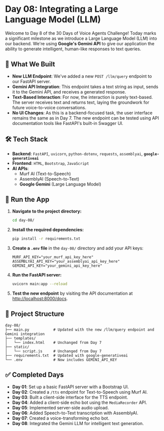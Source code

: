 # Day 08: Integrating a Large Language Model (LLM)

Welcome to Day 8 of the 30 Days of Voice Agents Challenge\! Today marks a significant milestone as we introduce a Large Language Model (LLM) into our backend. We're using **Google's Gemini API** to give our application the ability to generate intelligent, human-like responses to text queries.

## 🧠 What We Built

  - **New LLM Endpoint**: We've added a new `POST /llm/query` endpoint to our FastAPI server.
  - **Gemini API Integration**: This endpoint takes a text string as input, sends it to the Gemini API, and receives a generated response.
  - **Text-Based Interaction**: For now, the interaction is purely text-based. The server receives text and returns text, laying the groundwork for future voice-to-voice conversations.
  - **No UI Changes**: As this is a backend-focused task, the user interface remains the same as in Day 7. The new endpoint can be tested using API documentation tools like FastAPI's built-in Swagger UI.

## 🛠 Tech Stack

  - **Backend**: `FastAPI`, `uvicorn`, `python-dotenv`, `requests`, `assemblyai`, **`google-generativeai`**
  - **Frontend**: `HTML`, `Bootstrap`, `JavaScript`
  - **AI APIs**:
      - Murf AI (Text-to-Speech)
      - AssemblyAI (Speech-to-Text)
      - **Google Gemini** (Large Language Model)

## 🚀 Run the App

1.  **Navigate to the project directory:**
    ```bash
    cd day-08/
    ```
2.  **Install the required dependencies:**
    ```bash
    pip install -r requirements.txt
    ```
3.  **Create a `.env` file** in the `day-08/` directory and add your API keys:
    ```
    MURF_API_KEY="your_murf_api_key_here"
    ASSEMBLYAI_API_KEY="your_assemblyai_api_key_here"
    GEMINI_API_KEY="your_gemini_api_key_here"
    ```
4.  **Run the FastAPI server:**
    ```bash
    uvicorn main:app --reload
    ```
5.  **Test the new endpoint** by visiting the API documentation at [http://localhost:8000/docs](https://www.google.com/search?q=http://localhost:8000/docs).

## 📂 Project Structure

```
day-08/
├── main.py           # Updated with the new /llm/query endpoint and Gemini integration
├── templates/
│   └── index.html    # Unchanged from Day 7
├── static/
│   └── script.js     # Unchanged from Day 7
├── requirements.txt  # Updated with google-generativeai
└── .env              # Now includes GEMINI_API_KEY
```

## ✅ Completed Days

  - **Day 01**: Set up a basic FastAPI server with a Bootstrap UI.
  - **Day 02**: Created a `/tts` endpoint for Text-to-Speech using Murf AI.
  - **Day 03**: Built a client-side interface for the TTS endpoint.
  - **Day 04**: Added a client-side echo bot using the `MediaRecorder` API.
  - **Day 05**: Implemented server-side audio upload.
  - **Day 06**: Added Speech-to-Text transcription with AssemblyAI.
  - **Day 07**: Created a voice-transforming echo bot.
  - **Day 08**: Integrated the Gemini LLM for intelligent text generation.
